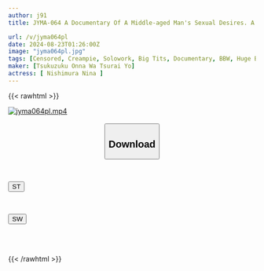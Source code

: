 ```yaml
---
author: j91
title: JYMA-064 A Documentary Of A Middle-aged Man's Sexual Desires. A Submissive, Voluptuous Wife And A Sweaty Old Man Have Sex. The Fallen Wife's Ripe Body Is Fucked As Much As She Wants. Nina Nishimura

url: /v/jyma064pl
date: 2024-08-23T01:26:00Z
image: "jyma064pl.jpg"
tags: [Censored, Creampie, Solowork, Big Tits, Documentary, BBW, Huge Butt	]
maker: [Tsukuzuku Onna Wa Tsurai Yo]
actress: [ Nishimura Nina ]
---
```



{{< rawhtml >}}

<div class="video" data-videoid="g0QbmQQjdPtqpLL">
    <a href="javascript:;">
        <img src="/v/jyma064pl/jyma064pl.jpg" width="WIDTH" height="HEIGHT" alt="jyma064pl.mp4" loading="lazy">
    </a>
</div>

<script type="text/javascript" src="https://j91.asia/asset/on-demand-st.js"></script>

<br>
  <link rel="stylesheet" href="https://j91.asia/asset/bs5.css">
  
  <center>
  <button class="btn btn-primary" type="button" data-bs-toggle="collapse" data-bs-target=".multi-collapse" aria-expanded="false" aria-controls="multiCollapseExample1 multiCollapseExample2"><h2>Download</h2></button></center>
</p>
<div class="row">
  <div class="col">
    <div class="collapse multi-collapse" id="multiCollapseExample1">
      <div class="card card-body">
	      	      <br>
<div class="buttons">  
<p><a href="/v/jyma064pl/st.html" target="_blank"><button class="btn-hover color-3"><i class="fa fa-download"></i> ST</button></a></p></div>
    </div>
  </div>
</div>
  <div class="col">
    <div class="collapse multi-collapse" id="multiCollapseExample2">
      <div class="card card-body">
	      <br>
<div class="buttons">
<p><a href="/v/jyma064pl/sw.html" target="_blank"><button class="btn-hover color-2"><i class="fa fa-download"></i> SW</button></a></p></div>
<br><br>
      </div>
    </div>
  </div>
</div>

{{< /rawhtml >}}